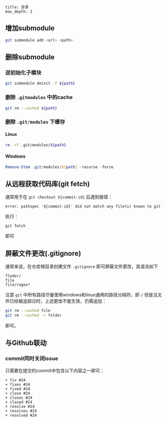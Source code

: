 
```toc
title: 目录
max_depth: 2
```

## 增加submodule

```bash
git submodule add <url> <path>
```

## 删除submodule

### 逆初始化子模块
```bash
git submodule deinit -f ${path}
```

### 删除 `.gitmodules` 中的cache
```bash
git rm --cached ${path}
```

### 删除 `.git/modules` 下缓存

#### Linux
```bash
rm -rf .git/modules/${path}
```

#### Windows
```powershell
Remove-Item .git/modules/${path} -recurse -force
```

## 从远程获取代码库(git fetch)

通常用于在 `git checkout ${commit-id}` 后遇到报错：
```shell
error: pathspec '${commit-id}' did not match any file(s) known to git
```

执行：
```shell
git fetch
```

即可

## 屏蔽文件更改(.gitignore)

通常来说，在仓库根目录创建文件 `.gitignore` 即可屏蔽文件更改，其语法如下
```gitignore
floder/
file
file/regex*
```
注意 `git` 中所有路径尽量使用windows和linux通用的路径分隔符，即 `/`
但是当文件已经被追踪过时，上述更改不能生效，仍需追加：
```bash
git rm --cached file
git rm --cached -r folder
```
即可。

## 与Github联动

### commit同时关闭issue

只需要在提交的commit中包含以下内容之一即可：
```git
+ fix #24
+ fixes #24
+ fixed #24
+ close #24
+ closes #24
+ closed #24
+ resolve #24
+ resolves #24
+ resolved #24
```
